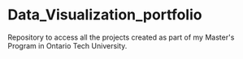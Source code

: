 # Data_Visualization_portfolio
Repository to access all the projects created as part of my Master's Program in Ontario Tech University.
